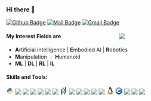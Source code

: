 ### **Hi there** 👋 

<!-- 顶部徽章 -->
<p align="left">

[![Github Badge](http://img.shields.io/badge/Github-black?style=flat-square&logo=github&link=https://github.com/chuankepang)](https://github.com/chuankepang)
[![Mail Badge](https://img.shields.io/badge/Edumail-d14836?style=flat-square&logo=Gmail&logoColor=white&link=mailto:chuankepang@buaa.edu.cn)](mailto:chuankepang@buaa.edu.cn)
[![Gmail Badge](https://img.shields.io/badge/Gmail-d14836?style=flat-square&logo=Gmail&logoColor=white&link=mailto:chuankepang@gmail.com)](mailto:chuankepang@gmail.com)
<!-- [![Research Gate Badge](https://img.shields.io/badge/ResearchGate-00CCBB?style=flat-square&logo=ResearchGate&logoColor=white&link=https://www.researchgate.net/profile/Jungyeon-Lee-5)](https://www.researchgate.net/profile/Jungyeon-Lee-5)
[![ORCiD Badge](https://img.shields.io/badge/ORCiD-A6CE39?style=flat-square&logo=orcid&logoColor=white&link=https://orcid.org/0000-0002-0802-4141)](https://orcid.org/0000-0002-0802-4141)
[![LinkedIn Badge](https://img.shields.io/badge/LinkedIn-0A66C2?style=flat-square&logo=linkedin&logoColor=white&link=https://www.linkedin.com/in/curieuxjy/)](https://www.linkedin.com/in/curieuxjy/)
[![CV Badge](https://img.shields.io/badge/CV-47A141?style=flat-square&logo=overleaf&logoColor=white&link=https://www.overleaf.com/read/ctdpsgvjdfby#bd57af)](https://www.overleaf.com/read/ctdpsgvjdfby#bd57af)
[![Thesis Badge](https://img.shields.io/badge/Thesis-8CA1AF?style=flat-square&logo=readthedocs&logoColor=white&link=https://drive.google.com/file/d/1yE8Q6EmojHKmzJsNoHC_E4DJLjJAkuuF/view?usp=sharing)](https://drive.google.com/file/d/1yE8Q6EmojHKmzJsNoHC_E4DJLjJAkuuF/view?usp=sharing) -->
</p>


<!-- 下面区域：用右浮动 GIF 形成两列视觉效果（无 table、无 CSS） -->
<div>

<img src="https://cdn.dribbble.com/users/730703/screenshots/6581243/avento.gif" align="right" width="40%"/>

#### My Interest Fields are
* **A**rtificial intelligence | **E**mbodied AI | **R**obotics  
* **M**anipulation ｜ **H**umanoid  
* **ML** | **DL** | **RL** | **IL**

<h4>Skills and Tools:</h4>

<a href="https://www.python.org"><img src="https://raw.githubusercontent.com/devicons/devicon/master/icons/python/python-original.svg" width="4%"/></a>
<a><img src="https://www.nvidia.com/content/dam/en-zz/Solutions/gtcf20/omniverse/refresh-open-beta/nvidia-omniverse-isaac-sim-icon-128.png" width="4%"/></a>
<a><img src="https://avatars.githubusercontent.com/u/6955508?s=200&v=4" width="4%"/></a>
<a href="https://pytorch.org/"><img src="https://www.vectorlogo.zone/logos/pytorch/pytorch-icon.svg" width="4%"/></a>
<a href="https://ros.org/"><img src="https://avatars.githubusercontent.com/u/29735195?s=280&v=4" width="4%"/></a>
<a href="https://www.tensorflow.org"><img src="https://www.vectorlogo.zone/logos/tensorflow/tensorflow-icon.svg" width="4%"/></a>
<a href="https://opencv.org/"><img src="https://www.vectorlogo.zone/logos/opencv/opencv-icon.svg" width="4%"/></a>
<a href="https://pandas.pydata.org/"><img src="https://raw.githubusercontent.com/devicons/devicon/master/icons/pandas/pandas-original.svg" width="4%"/></a>
<a href="https://scikit-learn.org/"><img src="https://upload.wikimedia.org/wikipedia/commons/0/05/Scikit_learn_logo_small.svg" width="4%"/></a>
<a><img src="https://upload.wikimedia.org/wikipedia/commons/thumb/0/01/Created_with_Matplotlib-logo.svg/2048px-Created_with_Matplotlib-logo.svg.png" width="4%"/></a>
<a><img src="https://static.bokeh.org/branding/icons/bokeh-icon.jpg" width="4%"/></a>
<a><img src="https://holoviews.org/_static/logo.png" width="4%"/></a>
<a href="https://git-scm.com/"><img src="https://www.vectorlogo.zone/logos/git-scm/git-scm-icon.svg" width="4%"/></a>
<a href="https://www.linux.org/"><img src="https://raw.githubusercontent.com/devicons/devicon/master/icons/linux/linux-original.svg" width="4%"/></a>
<a><img src="https://raw.githubusercontent.com/devicons/devicon/master/icons/cplusplus/cplusplus-original.svg" width="4%"/></a>
<a><img src="https://upload.wikimedia.org/wikipedia/commons/2/21/Matlab_Logo.png" width="4%"/></a>
<a href="https://www.figma.com/"><img src="https://www.vectorlogo.zone/logos/figma/figma-icon.svg" width="4%"/></a>
<a href="https://quarto.org/"><img src="https://rstudio.github.io/cheatsheets/html/images/logo-quarto.png" width="4%"/></a>

<br clear="both"/>
</div>
